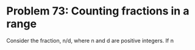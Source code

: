 # Problem 73: Counting fractions in a range
Consider the fraction, n/d, where n and d are positive integers. If n
